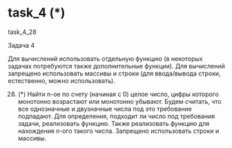 # task_4 (*)
task_4_28

Задача 4

Для вычислений использовать отдельную функцию (в некоторых задачах потребуются также дополнительные функции). Для вычислений запрещено использовать массивы и строки (для ввода/вывода строки, естественно, можно использовать).

28. (*) Найти n-ое по счету (начиная с 0) целое число, цифры которого монотонно возрастают или монотонно убывают. Будем считать, что все однозначные и двузначные числа под это требование подпадают. Для определения, подходит ли число под требования задачи, реализовать функцию. Также реализовать функцию для нахождения n-ого такого числа. Запрещено использовать строки и массивы.
